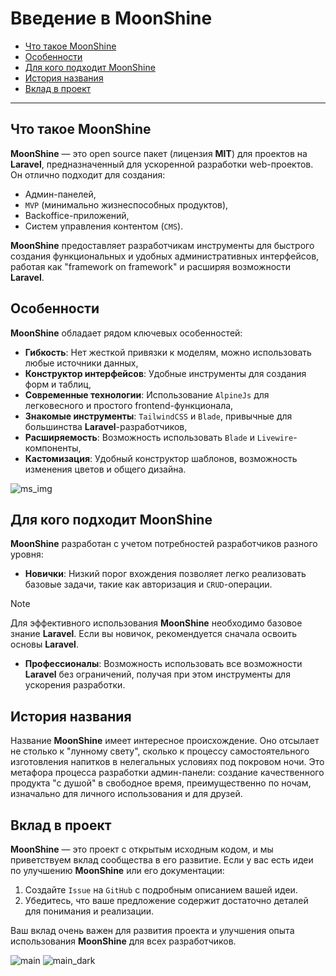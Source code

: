 # Введение в MoonShine

- [Что такое MoonShine](#what-is-moonshine)
- [Особенности](#features)
- [Для кого подходит MoonShine](#who-is-it-for)
- [История названия](#name-history)
- [Вклад в проект](#contributing)

---

<a name="what-is-moonshine"></a>
## Что такое MoonShine

**MoonShine** — это open source пакет (лицензия **MIT**) для проектов на **Laravel**, предназначенный для ускоренной разработки web-проектов. Он отлично подходит для создания:

- Админ-панелей,
- `MVP` (минимально жизнеспособных продуктов),
- Backoffice-приложений,
- Систем управления контентом (`CMS`).

**MoonShine** предоставляет разработчикам инструменты для быстрого создания функциональных и удобных административных интерфейсов, работая как "framework on framework" и расширяя возможности **Laravel**.

<a name="features"></a>
## Особенности

**MoonShine** обладает рядом ключевых особенностей:

- **Гибкость**: Нет жесткой привязки к моделям, можно использовать любые источники данных,
- **Конструктор интерфейсов**: Удобные инструменты для создания форм и таблиц,
- **Современные технологии**: Использование `AlpineJs` для легковесного и простого frontend-функционала,
- **Знакомые инструменты**: `TailwindCSS` и `Blade`, привычные для большинства **Laravel**-разработчиков,
- **Расширяемость**: Возможность использовать `Blade` и `Livewire`-компоненты,
- **Кастомизация**: Удобный конструктор шаблонов, возможность изменения цветов и общего дизайна.

![ms_img](https://raw.githubusercontent.com/moonshine-software/doc/blob/3.x/resources/screenshots/MS_img_300.jpg)

<a name="who-is-it-for"></a>
## Для кого подходит MoonShine

**MoonShine** разработан с учетом потребностей разработчиков разного уровня:

- **Новички**: Низкий порог вхождения позволяет легко реализовать базовые задачи, такие как авторизация и `CRUD`-операции.

> [!NOTE]
> Для эффективного использования **MoonShine** необходимо базовое знание **Laravel**. Если вы новичок, рекомендуется сначала освоить основы **Laravel**.

- **Профессионалы**: Возможность использовать все возможности **Laravel** без ограничений, получая при этом инструменты для ускорения разработки.

<a name="name-history"></a>
## История названия

Название **MoonShine** имеет интересное происхождение. Оно отсылает не столько к "лунному свету", сколько к процессу самостоятельного изготовления напитков в нелегальных условиях под покровом ночи. Это метафора процесса разработки админ-панели: создание качественного продукта "с душой" в свободное время, преимущественно по ночам, изначально для личного использования и для друзей.

<a name="contributing"></a>
## Вклад в проект

**MoonShine** — это проект с открытым исходным кодом, и мы приветствуем вклад сообщества в его развитие. Если у вас есть идеи по улучшению **MoonShine** или его документации:

1. Создайте `Issue` на `GitHub` с подробным описанием вашей идеи.
2. Убедитесь, что ваше предложение содержит достаточно деталей для понимания и реализации.

Ваш вклад очень важен для развития проекта и улучшения опыта использования **MoonShine** для всех разработчиков.

![main](https://raw.githubusercontent.com/moonshine-software/doc/3.x/resources/screenshots/main.png)
![main_dark](https://raw.githubusercontent.com/moonshine-software/doc/3.x/resources/screenshots/main_dark.png)
